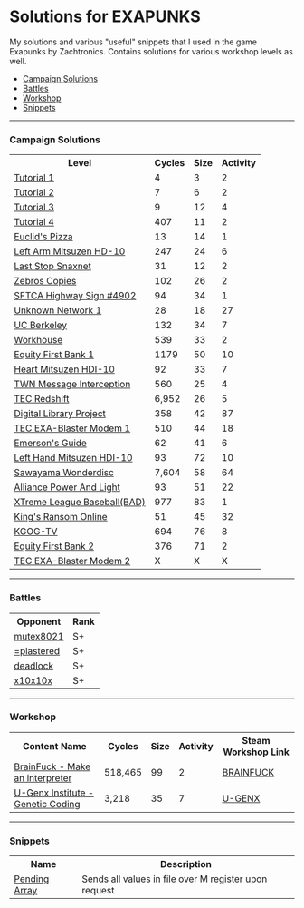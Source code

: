 <h1>Solutions for EXAPUNKS</h1>
<p>
My solutions and various "useful" snippets that I used in the game Exapunks by Zachtronics. Contains solutions for various workshop levels as well.
</p>

<ul>
  <li><a href="#campaign">Campaign Solutions</a></li>
  <li><a href="#battles">Battles</a></li>
  <li><a href="#workshop">Workshop</a></li>
  <li><a href="#snippets">Snippets</a></li>
</ul>

<hr></hr>

<h3>Campaign Solutions</h3>
<table id="campaign">
  <tr>
    <th>Level</th>
    <th>Cycles</th>
    <th>Size</th>
    <th>Activity</th>
  </tr>
  <tr>
    <td><a href="https://github.com/Twotle/EXAPUNKS-Solutions/tree/master/Campaign/01_TWN1">Tutorial 1</a></td>
    <td>4</td>
    <td>3</td>
    <td>2</td>
  </tr>
  <tr>
    <td><a href="https://github.com/Twotle/EXAPUNKS-Solutions/tree/master/Campaign/02_TWN2">Tutorial 2</a></td>
    <td>7</td>
    <td>6</td>
    <td>2</td>
  </tr>
  <tr>
    <td><a href="https://github.com/Twotle/EXAPUNKS-Solutions/tree/master/Campaign/03_TWN3">Tutorial 3</a></td>
    <td>9</td>
    <td>12</td>
    <td>4</td>
  </tr>
  <tr>
    <td><a href="https://github.com/Twotle/EXAPUNKS-Solutions/tree/master/Campaign/04_TWN4">Tutorial 4</a></td>
    <td>407</td>
    <td>11</td>
    <td>2</td>
  </tr>
  <tr>
    <td><a href="https://github.com/Twotle/EXAPUNKS-Solutions/tree/master/Campaign/05_EuclidPizza">Euclid's Pizza</a></td>
    <td>13</td>
    <td>14</td>
    <td>1</td>
  </tr>
  <tr>
    <td><a href="https://github.com/Twotle/EXAPUNKS-Solutions/tree/master/Campaign/06_Mitsuzen1">Left Arm Mitsuzen HD-10</a></td>
    <td>247</td>
    <td>24</td>
    <td>6</td>
  </tr>
  <tr>
    <td><a href="https://github.com/Twotle/EXAPUNKS-Solutions/tree/master/Campaign/07_SnaxNet">Last Stop Snaxnet</a></td>
    <td>31</td>
    <td>12</td>
    <td>2</td>
  </tr>
  <tr>
    <td><a href="https://github.com/Twotle/EXAPUNKS-Solutions/tree/master/Campaign/08_Zebros">Zebros Copies</a></td>
    <td>102</td>
    <td>26</td>
    <td>2</td>
  </tr>
  <tr>
    <td><a href="https://github.com/Twotle/EXAPUNKS-Solutions/tree/master/Campaign/09_HighwaySign">SFTCA Highway Sign #4902</a></td>
    <td>94</td>
    <td>34</td>
    <td>1</td>
  </tr>
  <tr>
    <td><a href="https://github.com/Twotle/EXAPUNKS-Solutions/tree/master/Campaign/10_UnknownNetwork">Unknown Network 1</a></td>
    <td>28</td>
    <td>18</td>
    <td>27</td>
  </tr>
  <tr>
    <td><a href="https://github.com/Twotle/EXAPUNKS-Solutions/tree/master/Campaign/11_UCBerkley">UC Berkeley</a></td>
    <td>132</td>
    <td>34</td>
    <td>7</td>
  </tr>
  <tr>
    <td><a href="https://github.com/Twotle/EXAPUNKS-Solutions/tree/master/Campaign/12_Workhouse">Workhouse</a></td>
    <td>539</td>
    <td>33</td>
    <td>2</td>
  </tr>
  <tr>
    <td><a href="https://github.com/Twotle/EXAPUNKS-Solutions/tree/master/Campaign/13_EquityFirstBank1">Equity First Bank 1</a></td>
    <td>1179</td>
    <td>50</td>
    <td>10</td>
  </tr>
  <tr>
    <td><a href="https://github.com/Twotle/EXAPUNKS-Solutions/tree/master/Campaign/14_Mitsuzen2">Heart Mitsuzen HDI-10</a></td>
    <td>92</td>
    <td>33</td>
    <td>7</td>
  </tr>
  <tr>
    <td><a href="https://github.com/Twotle/EXAPUNKS-Solutions/tree/master/Campaign/15_TWN5">TWN Message Interception</a></td>
    <td>560</td>
    <td>25</td>
    <td>4</td>
  </tr>
  <tr>
    <td><a href="https://github.com/Twotle/EXAPUNKS-Solutions/tree/master/Campaign/16_TECRedshift">TEC Redshift</a></td>
    <td>6,952</td>
    <td>26</td>
    <td>5</td>
  </tr>
  <tr>
    <td><a href="https://github.com/Twotle/EXAPUNKS-Solutions/tree/master/Campaign/17_DigitalLibraryProject">Digital Library Project</a></td>
    <td>358</td>
    <td>42</td>
    <td>87</td>
  </tr>
  <tr>
    <td><a href="https://github.com/Twotle/EXAPUNKS-Solutions/tree/master/Campaign/18_TECEXA-BlasterModem1">TEC EXA-Blaster Modem 1</a></td>
    <td>510</td>
    <td>44</td>
    <td>18</td>
  </tr>
  <tr>
    <td><a href="https://github.com/Twotle/EXAPUNKS-Solutions/tree/master/Campaign/19_EmersonsGuide">Emerson's Guide</a></td>
    <td>62</td>
    <td>41</td>
    <td>6</td>
  </tr>
  <tr>
    <td><a href="https://github.com/Twotle/EXAPUNKS-Solutions/tree/master/Campaign/20_Mitsuzen3">Left Hand Mitsuzen HDI-10</a></td>
    <td>93</td>
    <td>72</td>
    <td>10</td>
  </tr>
  <tr>
    <td><a href="https://github.com/Twotle/EXAPUNKS-Solutions/tree/master/Campaign/21_SawayamaWonderdisc">Sawayama Wonderdisc</a></td>
    <td>7,604</td>
    <td>58</td>
    <td>64</td>
  </tr>
  <tr>
    <td><a href="https://github.com/Twotle/EXAPUNKS-Solutions/tree/master/Campaign/22_AlliancePowerAndLight">Alliance Power And Light</a></td>
    <td>93</td>
    <td>51</td>
    <td>22</td>
  </tr>
  <tr>
    <td><a href="https://github.com/Twotle/EXAPUNKS-Solutions/tree/master/Campaign/23_XtremeLeagueBaseball">XTreme League Baseball(BAD)</a></td>
    <td>977</td>
    <td>83</td>
    <td>1</td>
  </tr>
  <tr>
    <td><a href="https://github.com/Twotle/EXAPUNKS-Solutions/tree/master/Campaign/24_KingsRansomOnline">King's Ransom Online</a></td>
    <td>51</td>
    <td>45</td>
    <td>32</td>
  </tr>
  <tr>
    <td><a href="https://github.com/Twotle/EXAPUNKS-Solutions/tree/master/Campaign/25_KGOG-TV">KGOG-TV</a></td>
    <td>694</td>
    <td>76</td>
    <td>8</td>
  </tr>
  <tr>
    <td><a href="https://github.com/Twotle/EXAPUNKS-Solutions/tree/master/Campaign/26_EquityFirstBank2">Equity First Bank 2</a></td>
    <td>376</td>
    <td>71</td>
    <td>2</td>
  </tr>
  <tr>
    <td><a href="https://github.com/Twotle/EXAPUNKS-Solutions/tree/master/Campaign/27_TECEXA-BlasterModem2">TEC EXA-Blaster Modem 2</a></td>
    <td>X</td>
    <td>X</td>
    <td>X</td>
  </tr>
</table>

<hr></hr>

<h3 id="battles">Battles</h3>
<table>
  <tr>
    <th>Opponent</th>
    <th>Rank</th>
  </tr>
  <tr>
    <td><a href="">mutex8021</a></td>
    <td>S+</td>
  </tr>
  <tr>
    <td><a href="">=plastered</a></td>
    <td>S+</td>
  </tr>
  <tr>
    <td><a href="">deadlock</a></td>
    <td>S+</td>
  </tr>
  <tr>
    <td><a href="">x10x10x</a></td>
    <td>S+</td>
  </tr>
</table>

<hr></hr>

<h3 id="workshop">Workshop</h3>
<table>
  <tr>
    <th>Content Name</th>
    <th>Cycles</th>
    <th>Size</th>
    <th>Activity</th>
    <th>Steam Workshop Link</th>
  </tr>
  <tr>
    <td><a href="https://github.com/Twotle/EXAPUNKS-Solutions/tree/master/Workshop/Brainfuck_MakeAnInterpreter">BrainFuck - Make an interpreter</a></td>
    <td>518,465</td>
    <td>99</td>
    <td>2</td>
    <td><a href="https://steamcommunity.com/workshop/filedetails/?id=1494741626">BRAINFUCK</a></td>
  </tr>
  <tr>
    <td><a href="https://github.com/Twotle/EXAPUNKS-Solutions/tree/master/Workshop/U-Genx_Institute" target="_blank">U-Genx Institute - Genetic Coding</a></td>
    <td>3,218</td>
    <td>35</td>
    <td>7</td>
    <td><a href="https://steamcommunity.com/sharedfiles/filedetails/?id=1708430757" target="_blank">U-GENX</a></td>
  </tr>
</table>

<hr></hr>

<h3 id="snippets">Snippets</h3>
<table>
  <tr>
    <th>Name</th>
    <th>Description</th>
  </tr>
  <tr>
    <td><a href="https://github.com/Twotle/EXAPUNKS-Solutions/tree/master/Snippets/PendingArray">Pending Array</a></td>
    <td>Sends all values in file over M register upon request</td>
</table>
